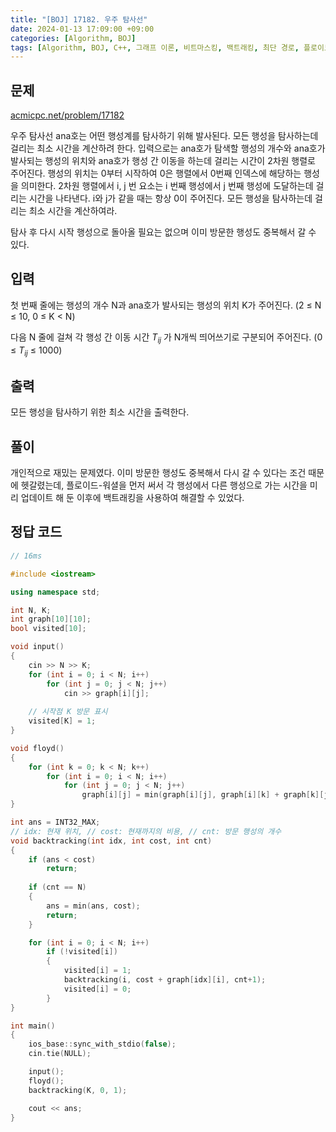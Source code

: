```yaml
---
title: "[BOJ] 17182. 우주 탐사선"
date: 2024-01-13 17:09:00 +09:00
categories: [Algorithm, BOJ]
tags: [Algorithm, BOJ, C++, 그래프 이론, 비트마스킹, 백트래킹, 최단 경로, 플로이드-워셜, Gold 4, CLASS 5]
---
```

## **문제**
[acmicpc.net/problem/17182](https://www.acmicpc.net/problem/17182)
<br>

우주 탐사선 ana호는 어떤 행성계를 탐사하기 위해 발사된다. 모든 행성을 탐사하는데 걸리는 최소 시간을 계산하려 한다. 입력으로는 ana호가 탐색할 행성의 개수와 ana호가 발사되는 행성의 위치와 ana호가 행성 간 이동을 하는데 걸리는 시간이 2차원 행렬로 주어진다. 행성의 위치는 0부터 시작하여 0은 행렬에서 0번째 인덱스에 해당하는 행성을 의미한다. 2차원 행렬에서 i, j 번 요소는 i 번째 행성에서 j 번째 행성에 도달하는데 걸리는 시간을 나타낸다. i와 j가 같을 때는 항상 0이 주어진다. 모든 행성을 탐사하는데 걸리는 최소 시간을 계산하여라.

탐사 후 다시 시작 행성으로 돌아올 필요는 없으며 이미 방문한 행성도 중복해서 갈 수 있다.
<br>

## **입력**
첫 번째 줄에는 행성의 개수 N과 ana호가 발사되는 행성의 위치 K가 주어진다. (2 ≤ N ≤ 10, 0 ≤ K < N)

다음 N 줄에 걸쳐 각 행성 간 이동 시간 *T<sub>ij</sub>* 가 N개씩 띄어쓰기로 구분되어 주어진다. (0 ≤ *T<sub>ij</sub>*  ≤ 1000)
<br>

## **출력**
모든 행성을 탐사하기 위한 최소 시간을 출력한다.
<br>

## **풀이**
개인적으로 재밌는 문제였다. 이미 방문한 행성도 중복해서 다시 갈 수 있다는 조건 때문에 헷갈렸는데, 플로이드-워셜을 먼저 써서 각 행성에서 다른 행성으로 가는 시간을 미리 업데이트 해 둔 이후에 백트래킹을 사용하여 해결할 수 있었다.
<br>

## **정답 코드**
```c++
// 16ms

#include <iostream>

using namespace std;

int N, K;
int graph[10][10];
bool visited[10];

void input()
{
    cin >> N >> K;
    for (int i = 0; i < N; i++)
        for (int j = 0; j < N; j++)
            cin >> graph[i][j];
    
    // 시작점 K 방문 표시
    visited[K] = 1;
}

void floyd()
{
    for (int k = 0; k < N; k++)
        for (int i = 0; i < N; i++)
            for (int j = 0; j < N; j++)
                graph[i][j] = min(graph[i][j], graph[i][k] + graph[k][j]);
}

int ans = INT32_MAX;
// idx: 현재 위치, // cost: 현재까지의 비용, // cnt: 방문 행성의 개수
void backtracking(int idx, int cost, int cnt)
{
    if (ans < cost)
        return;
    
    if (cnt == N)
    {
        ans = min(ans, cost);
        return;
    }

    for (int i = 0; i < N; i++)
        if (!visited[i])
        {
            visited[i] = 1;
            backtracking(i, cost + graph[idx][i], cnt+1);
            visited[i] = 0;
        }
}

int main()
{
    ios_base::sync_with_stdio(false);
    cin.tie(NULL);

    input();
    floyd();
    backtracking(K, 0, 1);

    cout << ans;
}
```
